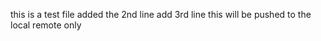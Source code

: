 this is a test file
added the 2nd line 
add 3rd line
this will be pushed to the local remote only    
